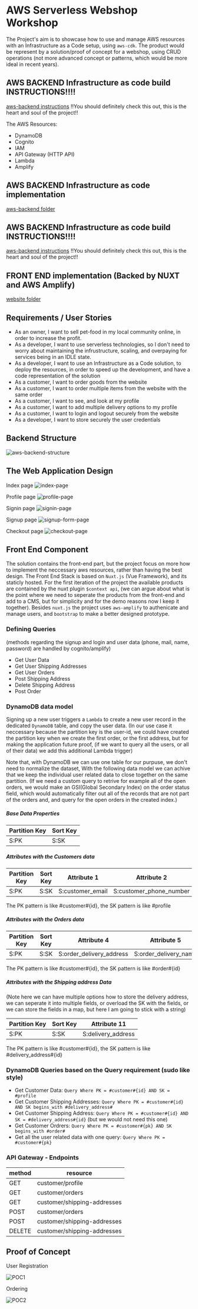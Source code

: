 # AWS Serverless Webshop Workshop
The Project's aim is to showcase how to use and manage AWS resources with an Infrastructure as a Code setup, using `aws-cdk`. The product would be represent by a solution/proof of concept for a webshop, using CRUD operations (not more advanced concept or patterns, which would be more ideal in recent years).

## AWS BACKEND Infrastructure as code build INSTRUCTIONS!!!!
[aws-backend instructions](./aws-backend/README.md)
!!You should definitely check this out, this is the heart and soul of the project!!

The AWS Resources:
- DynamoDB
- Cognito
- IAM
- API Gateway (HTTP API)
- Lambda
- Amplify

## AWS BACKEND Infrastructure as code implementation
[aws-backend folder](./aws-backend)

## AWS BACKEND Infrastructure as code build INSTRUCTIONS!!!!
[aws-backend instructions](./aws-backend/README.md)
!!You should definitely check this out, this is the heart and soul of the project!!

## FRONT END implementation (Backed by NUXT and AWS Amplify)
[website folder](./website)

## Requirements / User Stories
- As an owner, I want to sell pet-food in my local community online, in order to increase the profit.
- As a developer, I want to use serverless technologies, so I don't need to worry about maintaining the infrustructure, scaling, and overpaying for services being in an IDLE state.
- As a developer, I want to use an Infrastructure as a Code solution, to deploy the resources, in order to speed up the development, and have a code representation of the solution
- As a customer, I want to order goods from the website
- As a customer, I want to order multiple items from the website with the same order
- As a customer, I want to see, and look at my profile
- As a customer, I want to add multiple delivery options to my profile
- As a customer, I want to login and logout securely from the website
- As a developer, I want to store securely the user credentials

## Backend Structure
![aws-backend-structure](./docs/aws-backend.png)

## The Web Application Design

Index page
![index-page](./docs/index-picture.PNG)

Profile page
![profile-page](./docs/profile-picture.PNG)

Signin page
![signin-page](./docs/signin-picture.PNG)

Signup page
![signup-form-page](./docs/signup-form-picture.PNG)

Checkout page
![checkout-page](./docs/checkout-picture.PNG)

## Front End Component
The solution contains the front-end part, but the project focus on more how to implement the neccessary aws resources, rather than having the best design. The Front End Stack is based on `Nuxt.js` (Vue Framework), and its staticly hosted. For the first iteration of the project the available products are contained by the nuxt plugin `$context api`, (we can argue about what is the point where we need to seperate the products from the front-end and add to a CMS, but for simplicity and for the demo reasons now I keep it together). Besides `nuxt.js` the project uses `aws-amplify` to authenicate and manage users, and `bootstrap` to make a better designed prototype.

### Defining Queries

(methods regarding the signup and login and user data (phone, mail, name, password) are handled by cognito/amplify)

- Get User Data
- Get User Shipping Addresses
- Get User Orders
- Post Shipping Address
- Delete Shipping Address
- Post Order

### DynamoDB data model

Signing up a new user triggers a `Lambda` to create a new user record in the dedicated `DynamoDB` table, and copy the user data. (In our use case it neccessary because the partition key is the user-id, we could have created the partition key when we create the first order, or the first address, but for making the application future proof, (if we want to query all the users, or all of their data) we add this additional Lambda trigger)

Note that, with DynamoDB we can use one table for our purpuse, we don't need to normalize the dataset, With the following data model we can achive that we keep the individual user related data to close together on the same partition. (If we need a custom query to retrive for example all of the open orders, we would make an GSI(Global Secondary Index) on the order status field, which would automatically filter out all of the records that are not part of the orders and, and query for the open orders in the created index.)

##### Base Data Properties

|Partition Key|Sort Key|
|---|---|
|S:PK|S:SK|

##### Attributes with the Customers data

|Partition Key|Sort Key|Attribute 1|Attribute 2|Attribute 3|
|---|---|---|---|---|
|S:PK|S:SK|S:customer_email|S:customer_phone_number|S:customer_name|

The PK pattern is like #customer#{id}, the SK pattern is like #profile

##### Attributes with the Orders data

|Partition Key|Sort Key|Attribute 4|Attribute 5|Attribute 6|Attribute 7|Attribute 8|Attribute 9|Attribute 10|
|---|---|---|---|---|---|---|---|---|
|S:PK|S:SK|S:order_delivery_address|S:order_delivery_name|S:order_delivery_phone_number|List{Map}:order_items|S:order_id|N:order_total_price|S:order_status|

The PK pattern is like #customer#{id}, the SK pattern is like #order#{id}

##### Attributes with the Shipping address Data
(Note here we can have multiple options how to store the delivery address, we can seperate it into multiple fields, or overload the SK with the fields, or we can store the fields in a map, but here I am going to stick with a string)

|Partition Key|Sort Key|Attribute 11|
|---|---|---|
|S:PK|S:SK|S:delivery_address|

The PK pattern is like #customer#{id}, the SK pattern is like #delivery_address#{id}

### DynamoDB Queries based on the Query requirement (sudo like style)
- Get Customer Data: `Query Where PK = #customer#{id} AND SK = #profile`
- Get Customer Shipping Addresses: `Query Where PK = #customer#{id} AND SK begins_with #delivery_address#`
- Get Customer Shipping Address: `Query Where PK = #customer#{id} AND SK = #delivery_address#{id}` (but we would not need this one)
- Get Customer Ordrers: `Query Where PK = #customer#{pk} AND SK begins_with #order#`
- Get all the user related data with one query: `Query Where PK = #customer#{pk}`

### API Gateway - Endpoints
|method|resource|
|---|---|
|GET|customer/profile|
|GET|customer/orders|
|GET|customer/shipping-addresses|
|POST|customer/orders|
|POST|customer/shipping-addresses|
|DELETE|customer/shipping-addresses|

## Proof of Concept

User Registration

![POC1](./docs/POC1.gif)

Ordering

![POC2](./docs/POC2.gif)

